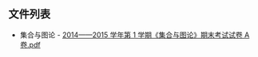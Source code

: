 

## 文件列表

  - 集合与图论
        - [2014——2015 学年第 1 学期《集合与图论》期末考试试卷 A 卷.pdf](https://github.com/bjut-swift/BJUT-Helper/raw/master/./%E9%9B%86%E5%90%88%E4%B8%8E%E5%9B%BE%E8%AE%BA/2014%E2%80%94%E2%80%942015%20%E5%AD%A6%E5%B9%B4%E7%AC%AC%201%20%E5%AD%A6%E6%9C%9F%E3%80%8A%E9%9B%86%E5%90%88%E4%B8%8E%E5%9B%BE%E8%AE%BA%E3%80%8B%E6%9C%9F%E6%9C%AB%E8%80%83%E8%AF%95%E8%AF%95%E5%8D%B7%20A%20%E5%8D%B7.pdf)
